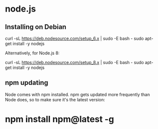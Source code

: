 
# node.js

## Installing on Debian

  curl -sL https://deb.nodesource.com/setup_6.x | sudo -E bash -
  sudo apt-get install -y nodejs

Alternatively, for Node.js 8:

  curl -sL https://deb.nodesource.com/setup_8.x | sudo -E bash -
  sudo apt-get install -y nodejs

## npm updating

Node comes with npm installed. npm gets updated more frequently than Node does, so to make sure it's the latest version:

  # npm install npm@latest -g


